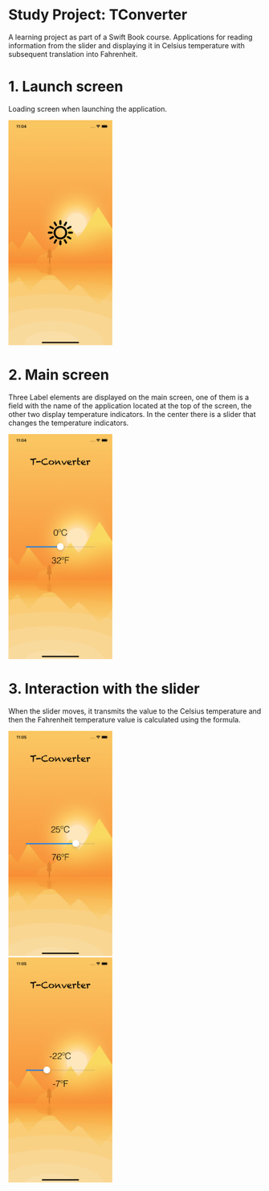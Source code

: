 # Study Project: TConverter
A learning project as part of a Swift Book course. Applications for reading information from the slider and displaying it in Celsius temperature with subsequent translation into Fahrenheit.

# 1. Launch screen
Loading screen when launching the application.

<img src = "Screenshot/LaunchScreen.png" width = "207" height = "448">

# 2. Main screen
Three Label elements are displayed on the main screen, one of them is a field with the name of the application located at the top of the screen, the other two display temperature indicators. In the center there is a slider that changes the temperature indicators.

<img src = "Screenshot/MainScreen.png" width = "207" height = "448">

# 3. Interaction with the slider
When the slider moves, it transmits the value to the Celsius temperature and then the Fahrenheit temperature value is calculated using the formula.

<div class="row">
  <div class="column">
    <img src = "Screenshot/PlusTemp.png" width = "207" height = "448">
  </div>
  <div class="column">
    <img src = "Screenshot/MinusTemp.png" width = "207" height = "448">
